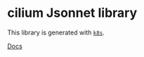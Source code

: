# cilium Jsonnet library

This library is generated with [`k8s`](https://github.com/jsonnet-libs/k8s).

[Docs](https://jsonnet-libs.github.io/cilium-libsonnet)
